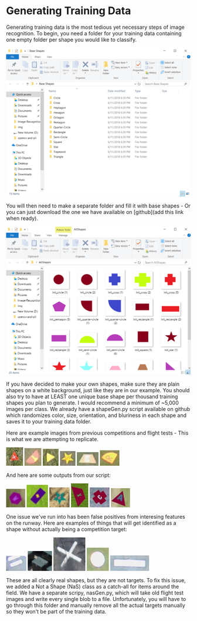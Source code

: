 # Generating Training Data

Generating training data is the most tedious yet necessary steps of image recognition.
To begin, you need a folder for your training data containing one empty folder per shape you would like to classify.

![Example](../img/folders.PNG)

You will then need to make a separate folder and fill it with base shapes - 
Or you can just download the one we have available on [github](add this link when ready).

![Base Shapes](../img/base_shapes.PNG)

If you have decided to make your own shapes, make sure they are plain shapes on a white background, just like they are in our example.
You should also try to have at LEAST one unique base shape per thousand training shapes you plan to generate.
I would recommend a minimum of ~5,000 images per class.
We already have a shapeGen.py script available on github which randomizes color, size, orientation, and bluriness in each shape and saves it to your training data folder.


Here are example images from previous competitions and flight tests - 
This is what we are attempting to replicate.

![Competition Image 1](../img/comp_img1.png)
![Competition Image 2](../img/comp_img2.jpg)
![Competition Image 3](../img/comp_img3.png)
![Competition Image 4](../img/comp_img4.jpg)
![Competition Image 5](../img/comp_img5.jpg)
![Competition Image 6](../img/comp_img6.jpg)

And here are some outputs from our script: 

![Test Image 1](../img/test_img1.jpg)
![Test Image 2](../img/test_img2.jpg)
![Test Image 3](../img/test_img3.jpg)
![Test Image 4](../img/test_img4.jpg)
![Test Image 5](../img/test_img5.jpg)
![Test Image 6](../img/test_img6.jpg)

One issue we've run into has been false positives from interesing features on the runway.
Here are examples of things that will get identified as a shape without actually being a competition target:

![NAS Image 1](../img/nas1.jpg)
![NAS Image 2](../img/nas2.jpg)
![NAS Image 3](../img/nas3.jpg)
![NAS Image 4](../img/nas4.jpg)
![NAS Image 5](../img/nas5.jpg)

These are all clearly real shapes, but they are not targets.
To fix this issue, we added a Not a Shape (NaS) class as a catch-all for items around the field.
We have a separate scripy, nasGen.py, which will take old flight test images and write every single blob to a file.
Unfortunately, you will have to go through this folder and manually remove all the actual targets manually so they won't be part of the training data.
